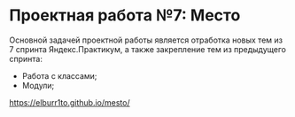 # Проектная работа №7: Место

Основной задачей проектной работы является отработка новых тем из 7 спринта Яндекс.Практикум, а также закрепление тем из предыдущего спринта:

* Работа с классами;
* Модули;

https://elburr1to.github.io/mesto/